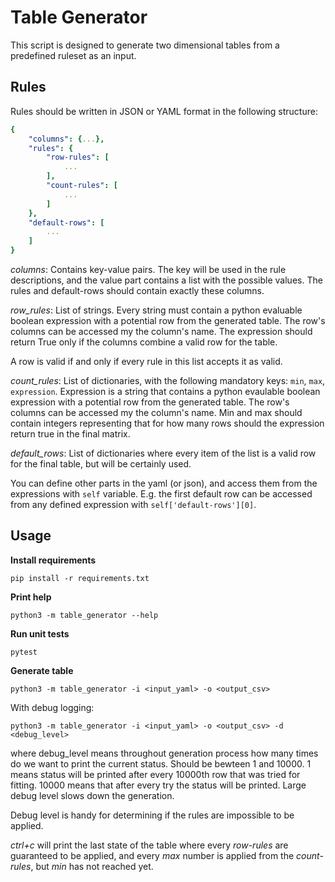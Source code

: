 # Table Generator

This script is designed to generate two dimensional tables from a predefined ruleset as an input.

## Rules

Rules should be written in JSON or YAML format in the following structure:

```yaml
{
    "columns": {...},
    "rules": {
        "row-rules": [
            ...
        ],
        "count-rules": [
            ...
        ]
    },
    "default-rows": [
        ...
    ]
}

```

*columns*: Contains key-value pairs. The key will be used in the rule descriptions, and the value part contains a list
with the possible values. The rules and default-rows should contain exactly these columns.

*row_rules*: List of strings. Every string must contain a python evaluable boolean expression with a potential row from
the generated table. The row's columns can be accessed my the column's name. The expression should return True only
if the columns combine a valid row for the table.

A row is valid if and only if every rule in this list accepts it as valid.

*count_rules*: List of dictionaries, with the following mandatory keys: `min`, `max`, `expression`. Expression is a string
that contains a python evaulable boolean expression with a potential row from the generated table. The row's columns can be
accessed my the column's name.
Min and max should contain integers representing that for how many rows should the expression return true in the final
matrix.

*default_rows*: List of dictionaries where every item of the list is a valid row for the final table, but will be
certainly used.

You can define other parts in the yaml (or json), and access them from the expressions with `self` variable. E.g. the first default
row can be accessed from any defined expression with `self['default-rows'][0]`.

## Usage

**Install requirements**

`pip install -r requirements.txt`

**Print help**

`python3 -m table_generator --help`

**Run unit tests**

`pytest`

**Generate table**

`python3 -m table_generator -i <input_yaml> -o <output_csv>`

With debug logging:

`python3 -m table_generator -i <input_yaml> -o <output_csv> -d <debug_level>`

where debug_level means throughout generation process how many times do we want to print the current status. Should be
bewteen 1 and 10000. 1 means status will be printed after every 10000th row that was tried for fitting. 10000 means that
after every try the status will be printed. Large debug level slows down the generation.

Debug level is handy for determining if the rules are impossible to be applied.

*ctrl+c* will print the last state of the table where every *row-rules* are guaranteed to be applied, and every *max*
number is applied from the *count-rules*, but *min* has not reached yet.
